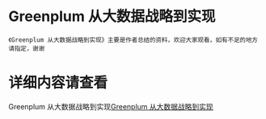 # Greenplum 从大数据战略到实现
	《Greenplum 从大数据战略到实现》主要是作者总结的资料，欢迎大家观看，如有不足的地方请指定，谢谢

# 详细内容请查看

Greenplum 从大数据战略到实现[Greenplum 从大数据战略到实现](https://github.com/xfg0218/greenplum--summarize/blob/master/images/greenplum-images/Greenplum%20%E4%BB%8E%E5%A4%A7%E6%95%B0%E6%8D%AE%E6%88%98%E7%95%A5%E5%88%B0%E5%AE%9E%E7%8E%B0.jpg)
